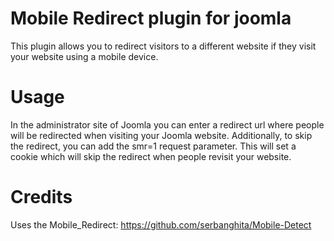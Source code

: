 # Mobile Redirect plugin for joomla
This plugin allows you to redirect visitors to a different website if they visit your website using a mobile device.

# Usage
In the administrator site of Joomla you can enter a redirect url where people will be redirected when visiting your Joomla website.
Additionally, to skip the redirect, you can add the smr=1 request parameter. This will set a cookie which will skip the redirect when people revisit your website.

# Credits
Uses the Mobile_Redirect: https://github.com/serbanghita/Mobile-Detect
